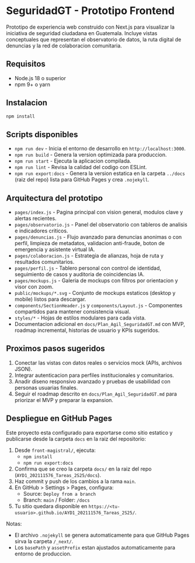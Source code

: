 # SeguridadGT - Prototipo Frontend

Prototipo de experiencia web construido con Next.js para visualizar la iniciativa de seguridad ciudadana en Guatemala. Incluye vistas conceptuales que representan el observatorio de datos, la ruta digital de denuncias y la red de colaboracion comunitaria.

## Requisitos

- Node.js 18 o superior
- npm 9+ o yarn

## Instalacion

```bash
npm install
```

## Scripts disponibles

- `npm run dev` - Inicia el entorno de desarrollo en `http://localhost:3000`.
- `npm run build` - Genera la version optimizada para produccion.
- `npm run start` - Ejecuta la aplicacion compilada.
- `npm run lint` - Revisa la calidad del codigo con ESLint.
- `npm run export:docs` - Genera la version estatica en la carpeta `../docs` (raiz del repo) lista para GitHub Pages y crea `.nojekyll`.

## Arquitectura del prototipo

- `pages/index.js` - Pagina principal con vision general, modulos clave y alertas recientes.
- `pages/observatorio.js` - Panel del observatorio con tableros de analisis e indicadores criticos.
- `pages/denuncias.js` - Flujo avanzado para denuncias anonimas o con perfil, limpieza de metadatos, validacion anti-fraude, boton de emergencia y asistente virtual IA.
- `pages/colaboracion.js` - Estrategia de alianzas, hoja de ruta y resultados comunitarios.
- `pages/perfil.js` - Tablero personal con control de identidad, seguimiento de casos y auditoria de coincidencias IA.
- `pages/mockups.js` - Galeria de mockups con filtros por orientacion y visor con zoom.
- `public/mockups/*.svg` - Conjunto de mockups estaticos (desktop y mobile) listos para descargar.
- `components/SectionHeader.js` y `components/Layout.js` - Componentes compartidos para mantener consistencia visual.
- `styles/*` - Hojas de estilos modulares para cada vista.
- Documentacion adicional en `docs/Plan_Agil_SeguridadGT.md` con MVP, roadmap incremental, historias de usuario y KPIs sugeridos.

## Proximos pasos sugeridos

1. Conectar las vistas con datos reales o servicios mock (APIs, archivos JSON).
2. Integrar autenticacion para perfiles institucionales y comunitarios.
3. Anadir diseno responsivo avanzado y pruebas de usabilidad con personas usuarias finales.
4. Seguir el roadmap descrito en `docs/Plan_Agil_SeguridadGT.md` para priorizar el MVP y preparar la expansion.

## Despliegue en GitHub Pages

Este proyecto esta configurado para exportarse como sitio estatico y publicarse desde la carpeta `docs` en la raiz del repositorio:

1. Desde `front-magistral/`, ejecuta:
   - `npm install`
   - `npm run export:docs`
2. Confirma que se creo la carpeta `docs/` en la raiz del repo (`AYD1_202111576_Tareas_2S25/docs`).
3. Haz commit y push de los cambios a la rama `main`.
4. En GitHub > Settings > Pages, configura:
   - Source: `Deploy from a branch`
   - Branch: `main` / Folder: `/docs`
5. Tu sitio quedara disponible en `https://<tu-usuario>.github.io/AYD1_202111576_Tareas_2S25/`.

Notas:
- El archivo `.nojekyll` se genera automaticamente para que GitHub Pages sirva la carpeta `/_next/`.
- Los `basePath` y `assetPrefix` estan ajustados automaticamente para entorno de produccion.
